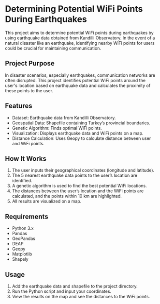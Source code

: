 # Determining Potential WiFi Points During Earthquakes

This project aims to determine potential WiFi points during earthquakes by using earthquake data obtained from Kandilli Observatory. In the event of a natural disaster like an earthquake, identifying nearby WiFi points for users could be crucial for maintaining communication.

## Project Purpose

In disaster scenarios, especially earthquakes, communication networks are often disrupted. This project identifies potential WiFi points around the user's location based on earthquake data and calculates the proximity of these points to the user. 

## Features

- Dataset: Earthquake data from Kandilli Observatory.
- Geospatial Data: Shapefile containing Turkey’s provincial boundaries.
- Genetic Algorithm: Finds optimal WiFi points.
- Visualization: Displays earthquake data and WiFi points on a map.
- Distance Calculation: Uses Geopy to calculate distance between user and WiFi points.

## How It Works

1. The user inputs their geographical coordinates (longitude and latitude).
2. The 5 nearest earthquake data points to the user’s location are identified.
3. A genetic algorithm is used to find the best potential WiFi locations.
4. The distances between the user’s location and the WiFi points are calculated, and the points within 10 km are highlighted.
5. All results are visualized on a map.

## Requirements

- Python 3.x
- Pandas
- GeoPandas
- DEAP
- Geopy
- Matplotlib
- Shapely

## Usage

1. Add the earthquake data and shapefile to the project directory.
2. Run the Python script and input your coordinates.
3. View the results on the map and see the distances to the WiFi points.
